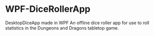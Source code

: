 # WPF-DiceRollerApp
DesktopDiceApp made in WPF
An offline dice roller app for use to roll statistics in the Dungeons and Dragons tabletop game.
